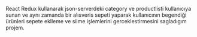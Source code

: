 React Redux kullanarak json-serverdeki category ve productlisti kullanıcıya sunan ve aynı zamanda bir alısveris sepeti yaparak kullanıcının begendiği ürünleri sepete eklleme ve
silme işlemlerini gerceklestirmesini sagladıgım projem.
